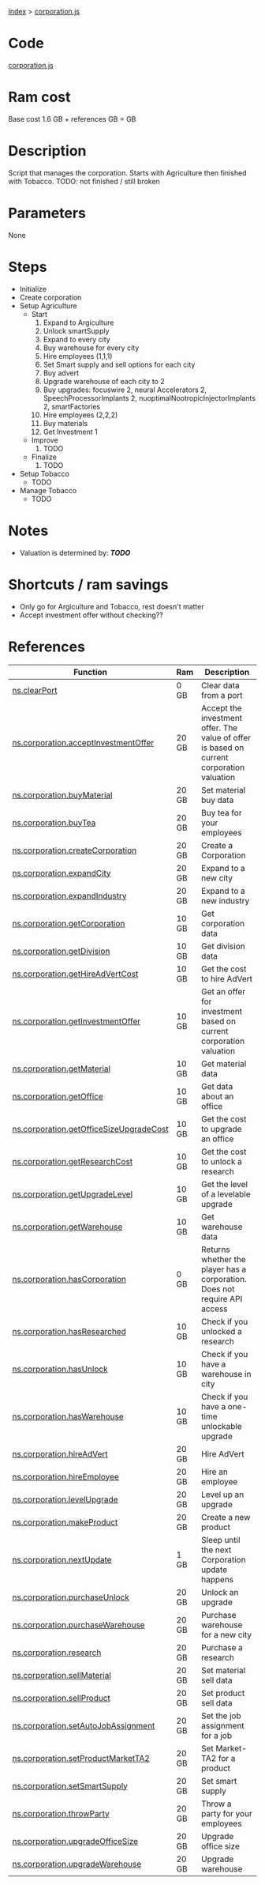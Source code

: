 [Index](./index.md) > [corporation.js](./corporation.md)

# Code
[corporation.js](/scripts/corporation.js)

# Ram cost
Base cost 1.6 GB + references  GB =  GB

# Description
Script that manages the corporation. 
Starts with Agriculture then finished with Tobacco.
TODO: not finished / still broken

# Parameters
None

# Steps
* Initialize
* Create corporation
* Setup Agriculture
  * Start
    1. Expand to Argiculture
    2. Unlock smartSupply
    3. Expand to every city
    4. Buy warehouse for every city
    5. Hire employees (1,1,1)
    6. Set Smart supply and sell options for each city
    7. Buy advert
    8. Upgrade warehouse of each city to 2
    9. Buy upgrades: focuswire 2, neural Accelerators 2, SpeechProcessorImplants 2, nuoptimalNootropicInjectorImplants 2, smartFactories
    10. Hire employees (2,2,2)
    11. Buy materials
    12. Get Investment 1
  * Improve
    1. TODO
  * Finalize
    1. TODO
* Setup Tobacco
  * TODO
* Manage Tobacco
  * TODO

# Notes
* Valuation is determined by: ***TODO***

# Shortcuts / ram savings
* Only go for Argiculture and Tobacco, rest doesn't matter
* Accept investment offer without checking??

# References
| Function | Ram | Description |
|  --- | --- | --- |
| [ns.clearPort](https://github.com/bitburner-official/bitburner-src/blob/dev/markdown/bitburner.ns.clearport.md) | 0 GB | Clear data from a port |
| [ns.corporation.acceptInvestmentOffer](https://github.com/bitburner-official/bitburner-src/blob/dev/markdown/bitburner.corporation.acceptinvestmentoffer.md) | 20 GB | Accept the investment offer. The value of offer is based on current corporation valuation |
| [ns.corporation.buyMaterial](https://github.com/bitburner-official/bitburner-src/blob/dev/markdown/bitburner.warehouseapi.buymaterial.md) | 20 GB | Set material buy data |
| [ns.corporation.buyTea](https://github.com/bitburner-official/bitburner-src/blob/dev/markdown/bitburner.officeapi.buytea.md) | 20 GB | Buy tea for your employees |
| [ns.corporation.createCorporation](https://github.com/bitburner-official/bitburner-src/blob/dev/markdown/bitburner.corporation.createcorporation.md) | 20 GB | Create a Corporation |
| [ns.corporation.expandCity](https://github.com/bitburner-official/bitburner-src/blob/dev/markdown/bitburner.corporation.expandcity.md) | 20 GB | Expand to a new city |
| [ns.corporation.expandIndustry](https://github.com/bitburner-official/bitburner-src/blob/dev/markdown/bitburner.corporation.expandindustry.md) | 20 GB | Expand to a new industry |
| [ns.corporation.getCorporation](https://github.com/bitburner-official/bitburner-src/blob/dev/markdown/bitburner.corporation.getcorporation.md) | 10 GB | Get corporation data |
| [ns.corporation.getDivision](https://github.com/bitburner-official/bitburner-src/blob/dev/markdown/bitburner.corporation.getdivision.md) | 10 GB | Get division data |
| [ns.corporation.getHireAdVertCost](https://github.com/bitburner-official/bitburner-src/blob/dev/markdown/bitburner.officeapi.gethireadvertcost.md) | 10 GB | Get the cost to hire AdVert |
| [ns.corporation.getInvestmentOffer](https://github.com/bitburner-official/bitburner-src/blob/dev/markdown/bitburner.corporation.getinvestmentoffer.md) | 10 GB | Get an offer for investment based on current corporation valuation |
| [ns.corporation.getMaterial](https://github.com/bitburner-official/bitburner-src/blob/dev/markdown/bitburner.warehouseapi.getmaterial.md) | 10 GB | Get material data |
| [ns.corporation.getOffice](https://github.com/bitburner-official/bitburner-src/blob/dev/markdown/bitburner.officeapi.getoffice.md) | 10 GB | Get data about an office |
| [ns.corporation.getOfficeSizeUpgradeCost](https://github.com/bitburner-official/bitburner-src/blob/dev/markdown/bitburner.officeapi.getofficesizeupgradecost.md) | 10 GB | Get the cost to upgrade an office |
| [ns.corporation.getResearchCost](https://github.com/bitburner-official/bitburner-src/blob/dev/markdown/bitburner.officeapi.getresearchcost.md) | 10 GB | Get the cost to unlock a research |
| [ns.corporation.getUpgradeLevel](https://github.com/bitburner-official/bitburner-src/blob/dev/markdown/bitburner.corporation.getupgradelevel.md) | 10 GB | Get the level of a levelable upgrade |
| [ns.corporation.getWarehouse](https://github.com/bitburner-official/bitburner-src/blob/dev/markdown/bitburner.warehouseapi.getwarehouse.md) | 10 GB | Get warehouse data |
| [ns.corporation.hasCorporation](https://github.com/bitburner-official/bitburner-src/blob/dev/markdown/bitburner.corporation.hascorporation.md) | 0 GB | Returns whether the player has a corporation. Does not require API access |
| [ns.corporation.hasResearched](https://github.com/bitburner-official/bitburner-src/blob/dev/markdown/bitburner.officeapi.hasresearched.md) | 10 GB | Check if you unlocked a research |
| [ns.corporation.hasUnlock](https://github.com/bitburner-official/bitburner-src/blob/dev/markdown/bitburner.corporation.hasunlock.md) | 10 GB | Check if you have a warehouse in city |
| [ns.corporation.hasWarehouse](https://github.com/bitburner-official/bitburner-src/blob/dev/markdown/bitburner.warehouseapi.haswarehouse.md) | 10 GB | Check if you have a one-time unlockable upgrade |
| [ns.corporation.hireAdVert](https://github.com/bitburner-official/bitburner-src/blob/dev/markdown/bitburner.officeapi.hireadvert.md) |  20 GB | Hire AdVert |
| [ns.corporation.hireEmployee](https://github.com/bitburner-official/bitburner-src/blob/dev/markdown/bitburner.officeapi.hireemployee.md) | 20 GB | Hire an employee |
| [ns.corporation.levelUpgrade](https://github.com/bitburner-official/bitburner-src/blob/dev/markdown/bitburner.corporation.levelupgrade.md) | 20 GB | Level up an upgrade |
| [ns.corporation.makeProduct](https://github.com/bitburner-official/bitburner-src/blob/dev/markdown/bitburner.warehouseapi.makeproduct.md) | 20 GB | Create a new product |
| [ns.corporation.nextUpdate](https://github.com/bitburner-official/bitburner-src/blob/dev/markdown/bitburner.corporation.nextupdate.md) | 1 GB | Sleep until the next Corporation update happens |
| [ns.corporation.purchaseUnlock](https://github.com/bitburner-official/bitburner-src/blob/dev/markdown/bitburner.corporation.purchaseunlock.md) | 20 GB | Unlock an upgrade |
| [ns.corporation.purchaseWarehouse](https://github.com/bitburner-official/bitburner-src/blob/dev/markdown/bitburner.warehouseapi.purchasewarehouse.md) | 20 GB | Purchase warehouse for a new city |
| [ns.corporation.research](https://github.com/bitburner-official/bitburner-src/blob/dev/markdown/bitburner.officeapi.research.md) | 20 GB | Purchase a research |
| [ns.corporation.sellMaterial](https://github.com/bitburner-official/bitburner-src/blob/dev/markdown/bitburner.warehouseapi.sellmaterial.md) | 20 GB | Set material sell data |
| [ns.corporation.sellProduct](https://github.com/bitburner-official/bitburner-src/blob/dev/markdown/bitburner.warehouseapi.sellproduct.md) | 20 GB | Set product sell data |
| [ns.corporation.setAutoJobAssignment](https://github.com/bitburner-official/bitburner-src/blob/dev/markdown/bitburner.officeapi.setautojobassignment.md) | 20 GB | Set the job assignment for a job |
| [ns.corporation.setProductMarketTA2](https://github.com/bitburner-official/bitburner-src/blob/dev/markdown/bitburner.warehouseapi.setproductmarketta2.md) | 20 GB | Set Market-TA2 for a product |
| [ns.corporation.setSmartSupply](https://github.com/bitburner-official/bitburner-src/blob/dev/markdown/bitburner.warehouseapi.setsmartsupply.md) | 20 GB | Set smart supply |
| [ns.corporation.throwParty](https://github.com/bitburner-official/bitburner-src/blob/dev/markdown/bitburner.officeapi.throwparty.md) | 20 GB | Throw a party for your employees |
| [ns.corporation.upgradeOfficeSize](https://github.com/bitburner-official/bitburner-src/blob/dev/markdown/bitburner.officeapi.upgradeofficesize.md) | 20 GB | Upgrade office size |
| [ns.corporation.upgradeWarehouse](https://github.com/bitburner-official/bitburner-src/blob/dev/markdown/bitburner.warehouseapi.upgradewarehouse.md) | 20 GB | Upgrade warehouse |
